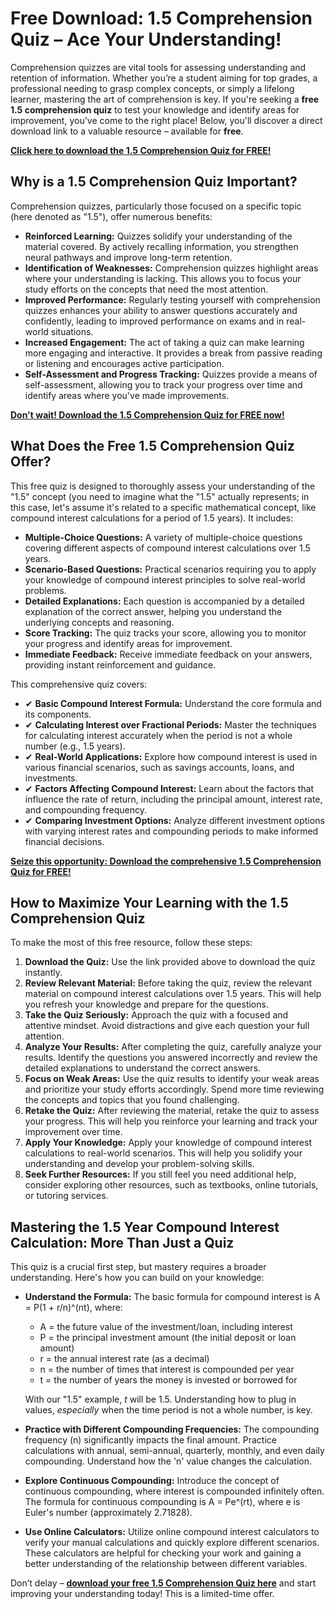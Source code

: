 # Free Download: 1.5 Comprehension Quiz – Ace Your Understanding!

Comprehension quizzes are vital tools for assessing understanding and retention of information. Whether you’re a student aiming for top grades, a professional needing to grasp complex concepts, or simply a lifelong learner, mastering the art of comprehension is key. If you're seeking a **free 1.5 comprehension quiz** to test your knowledge and identify areas for improvement, you've come to the right place! Below, you'll discover a direct download link to a valuable resource – available for **free**.

[**Click here to download the 1.5 Comprehension Quiz for FREE!**](https://udemywork.com/1-5-comprehension-quiz)

## Why is a 1.5 Comprehension Quiz Important?

Comprehension quizzes, particularly those focused on a specific topic (here denoted as "1.5"), offer numerous benefits:

*   **Reinforced Learning:** Quizzes solidify your understanding of the material covered. By actively recalling information, you strengthen neural pathways and improve long-term retention.
*   **Identification of Weaknesses:** Comprehension quizzes highlight areas where your understanding is lacking. This allows you to focus your study efforts on the concepts that need the most attention.
*   **Improved Performance:** Regularly testing yourself with comprehension quizzes enhances your ability to answer questions accurately and confidently, leading to improved performance on exams and in real-world situations.
*   **Increased Engagement:** The act of taking a quiz can make learning more engaging and interactive. It provides a break from passive reading or listening and encourages active participation.
*   **Self-Assessment and Progress Tracking:** Quizzes provide a means of self-assessment, allowing you to track your progress over time and identify areas where you've made improvements.

[**Don't wait! Download the 1.5 Comprehension Quiz for FREE now!**](https://udemywork.com/1-5-comprehension-quiz)

## What Does the Free 1.5 Comprehension Quiz Offer?

This free quiz is designed to thoroughly assess your understanding of the "1.5" concept (you need to imagine what the "1.5" actually represents; in this case, let's assume it's related to a specific mathematical concept, like compound interest calculations for a period of 1.5 years). It includes:

*   **Multiple-Choice Questions:** A variety of multiple-choice questions covering different aspects of compound interest calculations over 1.5 years.
*   **Scenario-Based Questions:** Practical scenarios requiring you to apply your knowledge of compound interest principles to solve real-world problems.
*   **Detailed Explanations:** Each question is accompanied by a detailed explanation of the correct answer, helping you understand the underlying concepts and reasoning.
*   **Score Tracking:** The quiz tracks your score, allowing you to monitor your progress and identify areas for improvement.
*   **Immediate Feedback:** Receive immediate feedback on your answers, providing instant reinforcement and guidance.

This comprehensive quiz covers:

*   ✔ **Basic Compound Interest Formula:** Understand the core formula and its components.
*   ✔ **Calculating Interest over Fractional Periods:** Master the techniques for calculating interest accurately when the period is not a whole number (e.g., 1.5 years).
*   ✔ **Real-World Applications:** Explore how compound interest is used in various financial scenarios, such as savings accounts, loans, and investments.
*   ✔ **Factors Affecting Compound Interest:** Learn about the factors that influence the rate of return, including the principal amount, interest rate, and compounding frequency.
*   ✔ **Comparing Investment Options:** Analyze different investment options with varying interest rates and compounding periods to make informed financial decisions.

[**Seize this opportunity: Download the comprehensive 1.5 Comprehension Quiz for FREE!**](https://udemywork.com/1-5-comprehension-quiz)

## How to Maximize Your Learning with the 1.5 Comprehension Quiz

To make the most of this free resource, follow these steps:

1.  **Download the Quiz:** Use the link provided above to download the quiz instantly.
2.  **Review Relevant Material:** Before taking the quiz, review the relevant material on compound interest calculations over 1.5 years. This will help you refresh your knowledge and prepare for the questions.
3.  **Take the Quiz Seriously:** Approach the quiz with a focused and attentive mindset. Avoid distractions and give each question your full attention.
4.  **Analyze Your Results:** After completing the quiz, carefully analyze your results. Identify the questions you answered incorrectly and review the detailed explanations to understand the correct answers.
5.  **Focus on Weak Areas:** Use the quiz results to identify your weak areas and prioritize your study efforts accordingly. Spend more time reviewing the concepts and topics that you found challenging.
6.  **Retake the Quiz:** After reviewing the material, retake the quiz to assess your progress. This will help you reinforce your learning and track your improvement over time.
7.  **Apply Your Knowledge:** Apply your knowledge of compound interest calculations to real-world scenarios. This will help you solidify your understanding and develop your problem-solving skills.
8. **Seek Further Resources:** If you still feel you need additional help, consider exploring other resources, such as textbooks, online tutorials, or tutoring services.

## Mastering the 1.5 Year Compound Interest Calculation: More Than Just a Quiz

This quiz is a crucial first step, but mastery requires a broader understanding. Here's how you can build on your knowledge:

*   **Understand the Formula:** The basic formula for compound interest is A = P(1 + r/n)^(nt), where:

    *   A = the future value of the investment/loan, including interest
    *   P = the principal investment amount (the initial deposit or loan amount)
    *   r = the annual interest rate (as a decimal)
    *   n = the number of times that interest is compounded per year
    *   t = the number of years the money is invested or borrowed for

    With our "1.5" example, *t* will be 1.5. Understanding how to plug in values, *especially* when the time period is not a whole number, is key.

*   **Practice with Different Compounding Frequencies:**  The compounding frequency (n) significantly impacts the final amount. Practice calculations with annual, semi-annual, quarterly, monthly, and even daily compounding. Understand how the 'n' value changes the calculation.

*   **Explore Continuous Compounding:**  Introduce the concept of continuous compounding, where interest is compounded infinitely often. The formula for continuous compounding is A = Pe^(rt), where e is Euler's number (approximately 2.71828).

*   **Use Online Calculators:**  Utilize online compound interest calculators to verify your manual calculations and quickly explore different scenarios. These calculators are helpful for checking your work and gaining a better understanding of the relationship between different variables.

Don’t delay – **[download your free 1.5 Comprehension Quiz here](https://udemywork.com/1-5-comprehension-quiz)** and start improving your understanding today! This is a limited-time offer.

